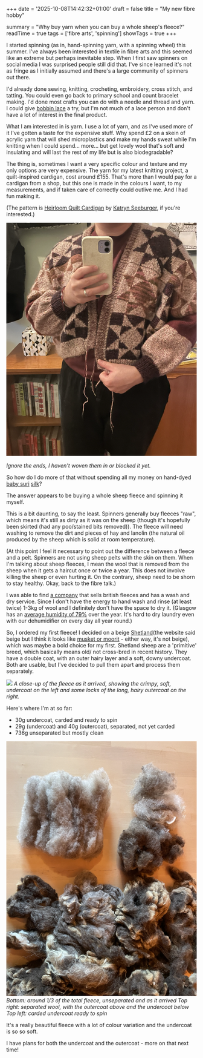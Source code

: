 +++
date = '2025-10-08T14:42:32+01:00'
draft = false
title = "My new fibre hobby"

summary = "Why buy yarn when you can buy a whole sheep's fleece?"
readTime = true
tags = ['fibre arts', 'spinning']
showTags = true
+++

I started spinning (as in, hand-spinning yarn, with a spinning wheel) this summer. I've always been interested in textile in fibre arts and this seemed like an extreme but perhaps inevitable step. When I first saw spinners on social media I was surprised people still did that. I've since learned it's not as fringe as I initially assumed and there's a large community of spinners out there.

I'd already done sewing, knitting, crocheting, embroidery, cross stitch, and tatting. You could even go back to primary school and count bracelet making. I'd done most crafts you can do with a needle and thread and yarn. I could give [bobbin lace](https://en.wikipedia.org/wiki/Bobbin_lace) a try, but I'm not much of a lace person and don't have a lot of interest in the final product.

What I am interested in is yarn. I use a lot of yarn, and as I've used more of it I've gotten a taste for the expensive stuff. Why spend £2 on a skein of acrylic yarn that will shed microplastics and make my hands sweat while I'm knitting when I could spend... more... but get lovely wool that's soft and insulating and will last the rest of my life but is also biodegradable?

The thing is, sometimes I want a very specific colour and texture and my only options are very expensive. The yarn for my latest knitting project, a quilt-inspired cardigan, cost around £155. That's more than I would pay for a cardigan from a shop, but this one is made in the colours I want, to my measurements, and if taken care of correctly could outlive me. And I had fun making it.

(The pattern is [Heirloom Quilt Cardigan](https://www.ravelry.com/patterns/library/heirloom-quilt-cardigan) by [Katryn Seeburger](https://www.ravelry.com/designers/katryn-seeburger), if you're interested.)

![Lain wearing a knitted cardigan with star-shaped quilt motifs. There are loose ends of yarn hanging from it.](quilt-cardigan.png)

_Ignore the ends, I haven't woven them in or blocked it yet._

So how do I do more of that without spending all my money on hand-dyed [baby suri](https://www.springfarmalpacas.co.uk/alpaca-walking-2/unnamed-4/) [silk](https://loopknitting.com/collections/lace-weight-yarns/products/la-bien-aimee-kumo)?

The answer appears to be buying a whole sheep fleece and spinning it myself.

This is a bit daunting, to say the least. Spinners generally buy fleeces "raw", which means it's still as dirty as it was on the sheep (though it's hopefully been skirted (had any poo/stained bits removed)). The fleece will need washing to remove the dirt and pieces of hay and lanolin (the natural oil produced by the sheep which is solid at room temperature).

(At this point I feel it necessary to point out the difference between a fleece and a pelt. Spinners are not using sheep pelts with the skin on them. When I'm talking about sheep fleeces, I mean the wool that is removed from the sheep when it gets a haircut once or twice a year. This does not involve killing the sheep or even hurting it. On the contrary, sheep need to be shorn to stay healthy. Okay, back to the fibre talk.)

I was able to find [a company](https://www.benridgewoolworks.co.uk/) that sells british fleeces and has a wash and dry service. Since I don't have the energy to hand wash and rinse (at least twice) 1-3kg of wool and I definitely don't have the space to dry it. (Glasgow has an [average humidity of 79%](https://weather-and-climate.com/average-monthly-Humidity-perc,glasgow-gb,United-Kingdom) over the year. It's hard to dry laundry even with our dehumidifier on every day all year round.)

So, I ordered my first fleece! I decided on a beige [Shetland](https://en.wikipedia.org/wiki/Shetland_sheep)(the website said beige but I think it looks like [musket or moorit](https://en.wikipedia.org/wiki/Shetland_sheep#Colours_and_patterns) - either way, it's not beige), which was maybe a bold choice for my first. Shetland sheep are a 'primitive' breed, which basically means old/ not cross-bred in recent history. They have a double coat, with an outer hairy layer and a soft, downy undercoat. Both are usable, but I've decided to pull them apart and process them separately.

![](fleece-closeup.png)
_A close-up of the fleece as it arrived, showing the crimpy, soft, undercoat on the left and some locks of the long, hairy outercoat on the right._

Here's where I'm at so far:

- 30g undercoat, carded and ready to spin
- 29g (undercoat) and 40g (outercoat), separated, not yet carded
- 736g unseparated but mostly clean

![A fleece in various stages of processing](fleece-processing.png)
_Bottom: around 1/3 of the total fleece, unseparated and as it arrived
Top right: separated wool, with the outercoat above and the undercoat below
Top left: carded undercoat ready to spin_

It's a really beautiful fleece with a lot of colour variation and the undercoat is so so soft.

I have plans for both the undercoat and the outercoat - more on that next time!
